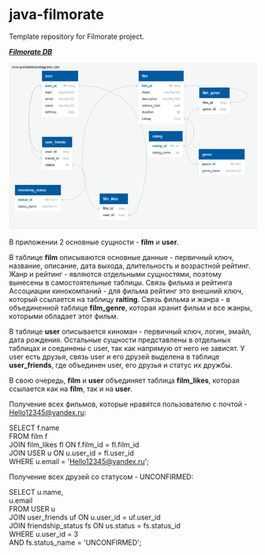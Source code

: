# java-filmorate
Template repository for Filmorate project.

[***Filmorate DB***](https://app.quickdatabasediagrams.com/#/d/E089zB)

![***Filmorate DB***](/images/QuickDBD-Free%20Diagram.png)

В приложении 2 основные сущности - **film** и **user**.

В таблице **film** описываются основные данные - первичный ключ,
название, описание, дата выхода, длительность и возрастной рейтинг.  
Жанр и рейтинг - являются отдельными сущностями, поэтому вынесены в 
самостоятельные таблицы.
Связь фильма и рейтинга Ассоциации кинокомпаний - для фильма рейтинг 
это внешний ключ, который ссылается на таблицу **raiting**.
Связь фильма и жанра - в объединенной таблице **film_genre**, которая 
хранит фильм и все жанры, которыми обладает этот фильм.

В таблице **user** описывается киноман - первичный ключ, логин, эмайл, 
дата рождения. Остальные сущности представлены в отдельных таблицах и 
соединены с user, так как напрямую от него не зависят.
У user есть друзья, связь user и его друзей выделена в таблице 
**user_friends**, где объединен user, его друзья и статус их дружбы.

В свою очередь, **film** и **user** объединяет таблица **film_likes**, 
которая ссылается как на **film**, так и на **user**.

Получение всех фильмов, которые нравятся пользователю с почтой -
Hello12345@yandex.ru:

SELECT f.name\
FROM film f\
JOIN film_likes fl ON f.film_id = fl.film_id\
JOIN USER u ON u.user_id = fl.user_id\
WHERE u.email = 'Hello12345@yandex.ru';

Получение всех друзей со статусом - UNCONFIRMED:

SELECT u.name,\
u.email\
FROM USER u\
JOIN user_friends uf ON u.user_id = uf.user_id\
JOIN friendship_status fs ON us.status = fs.status_id\
WHERE u.user_id = 3\
AND fs.status_name = 'UNCONFIRMED';

